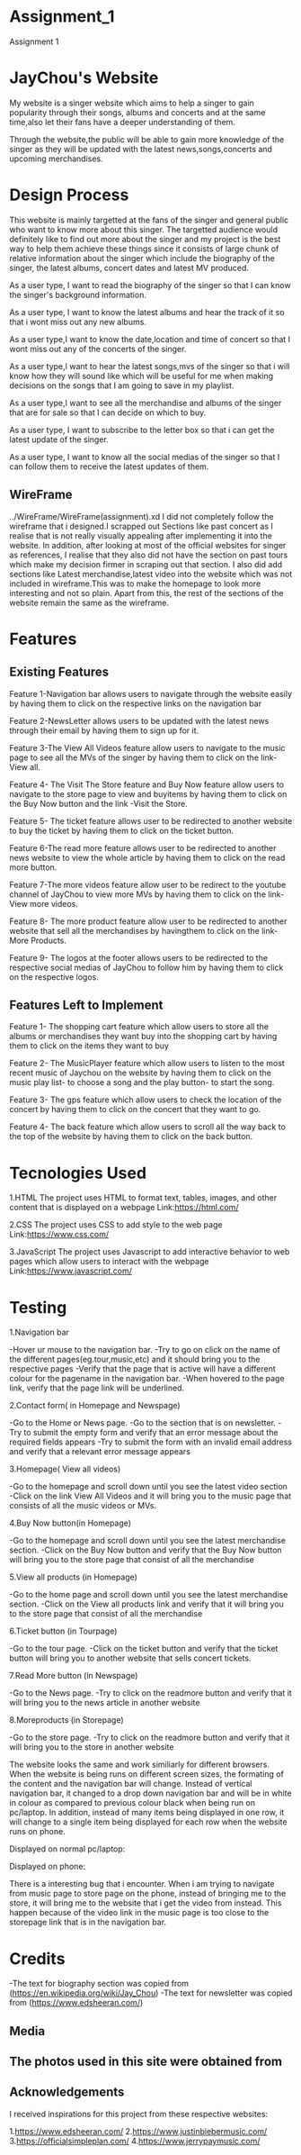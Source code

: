 # Assignment_1
Assignment 1
# JayChou's Website
My website is a singer website which aims to help a singer to gain popularity through their songs, albums and concerts and at the same time,also let their fans have a deeper understanding of them.

Through the website,the public will be able to gain more knowledge of the singer as they will be updated with the latest news,songs,concerts and upcoming merchandises.
# Design Process
This website is mainly targetted at the fans of the singer and general public who want to know more about this singer. The targetted audience would definitely like to find out more about the singer and my project is the best way to help them achieve these things since it consists of large chunk of relative information about the singer which include the biography of the singer, the latest albums, concert dates and latest MV produced.

As a user type, I want to read the biography of the singer so that I can know the singer's background information.

As a user type, I want to know the latest albums and hear the track of it so that i wont miss out any new albums.

As a user type,I want to know the date,location and time of concert so that I wont miss out any of the concerts of the singer.

As a user type,I want to hear the latest songs,mvs of the singer so that i will know how they will sound like which will be useful for me when making decisions on the songs that I am going to save in my playlist.

As a user type,I want to see all the merchandise and albums of the singer that are for sale so that I can decide on which to buy.

As a user type, I want to subscribe to the letter box so that i can get the latest update of the singer.

As a user type, I want to know all the social medias of the singer so that I can follow them to receive the latest updates of them.

## WireFrame
../WireFrame/WireFrame(assignment).xd
I did not completely follow the wireframe that i designed.I scrapped out Sections like past concert as I realise that is not really visually appealing after implementing it into the website. In addition, after looking at most of the official websites for singer as references, I realise that they also did not have the section on past tours which make my decision firmer in scraping out that section.  I also did add sections like Latest merchandise,latest video into the website which was not included in wireframe.This was to make the homepage to look more interesting and not so plain. Apart from this, the rest of the sections of the website remain the same as the wireframe.

# Features

## Existing Features
Feature 1-Navigation bar allows users to navigate through the website easily by having them to click on the respective links on the navigation bar

Feature 2-NewsLetter allows users to be updated with the latest news through their email by having them to sign up for it.

Feature 3-The View All Videos feature allow users to navigate to the music page to see all the MVs of the singer by having them to click on the link- View all.

Feature 4- The Visit The Store feature and Buy Now feature allow users to navigate to the store page to view and buyitems by having them to click on the Buy Now button and the link -Visit the Store.


Feature 5- The ticket feature allows user to be redirected to another website to buy the ticket by having them to click on the ticket button.

Feature 6-The read more feature allows user to be redirected to another news website to view the whole article by having them to click on the read more button.

Feature 7-The more videos feature allow user to be redirect to the youtube channel of JayChou to view more MVs by having them to click on the link-View more videos.

Feature 8- The more product feature allow user to be redirected to another website that sell all the merchandises by havingthem to click on the link- More Products.

Feature 9- The logos at the footer allows users to be redirected to the respective social medias of JayChou to follow him by having them to click on the respective logos.

## Features Left to Implement 
Feature 1- The shopping cart feature which allow users to store all the albums or merchandises they want buy into the shopping cart by having them to click on the items they want to buy

Feature 2- The MusicPlayer feature which allow users to listen to the most recent music of Jaychou on the website by having them to click on the music play list- to choose a song and the play button- to start the song.

Feature 3- The gps feature which allow users to check the location of the concert by having them to click on the concert that they want to go.

Feature 4- The back feature which allow users to scroll all the way back to the top of the website by having them to click on the back button.

# Tecnologies Used
1.HTML
The project uses HTML to format text, tables, images, and other content that is displayed on a webpage
Link:https://html.com/

2.CSS
The project uses CSS to add style to the web page
Link:https://www.css.com/

3.JavaScript
The project uses Javascript to add interactive behavior to web pages which allow users to interact with the webpage
Link:https://www.javascript.com/

# Testing

1.Navigation bar

-Hover ur mouse to the navigation bar.
-Try to go on click on the name of the different pages(eg.tour,music,etc) and it should bring you to the respective pages
-Verify that the page that is active will have a different colour for the pagename in the navigation bar.
-When hovered to the page link, verify that the page link will be underlined.

2.Contact form( in Homepage and Newspage)

-Go to the Home or News page.
-Go to the section that is on newsletter.
-Try to submit the empty form and verify that an error message about the required fields appears
-Try to submit the form with an invalid email address and verify that a relevant error message appears

3.Homepage( View all videos)

-Go to the homepage and scroll down until you see the latest video section
-Click on the link View All Videos and it will bring you to the music page that consists of all the music videos or MVs.

4.Buy Now button(in Homepage)

-Go to the homepage and scroll down until you see the latest merchandise section.
-Click on the Buy Now button and verify that the Buy Now button will bring you to the store page that consist of all the merchandise

5.View all products (in Homepage)

-Go to the home page and scroll down until you see the latest merchandise section.
-Click on the View all products link and verify that it will bring you to the store page that consist of all the merchandise

6.Ticket button (in Tourpage)

-Go to the tour page.
-Click on the ticket button and verify that the ticket button will bring you to another website that sells concert tickets.

7.Read More button (in Newspage)

-Go to the News page.
-Try to click on the readmore button and verify that it will bring you to the news article in another website

8.Moreproducts (in Storepage)

-Go to the store page.
-Try to click on the readmore button and verify that it will bring you to the store in another website

The website looks the same and work similiarly for different browsers. When the website is being runs on different screen sizes, the formating of the content and the navigation bar will change. Instead of vertical navigation bar, it changed to a drop down navigation bar and will be in white in colour as compared to previous colour black when being run on pc/laptop. In addition, instead of many items being displayed in one row, it will change to a single item being displayed for each row when the website runs on phone.

Displayed on normal pc/laptop:


Displayed on phone:

There is a interesting bug that i encounter. When i am trying to navigate from music page to store page on the phone, instead of bringing me to the store, it will bring me to the  website that i get the video from instead. This happen because of the video link in the music page is too close to the storepage link that is in the navigation bar.

# Credits
-The text for biography section was copied from (https://en.wikipedia.org/wiki/Jay_Chou)
-The text for newsletter was copied from (https://www.edsheeran.com/)

## Media
The photos used in this site were obtained from 
-

## Acknowledgements
 I received inspirations for this project from these respective websites:

 1.https://www.edsheeran.com/
 2.https://www.justinbiebermusic.com/
 3.https://officialsimpleplan.com/
 4.https://www.jerrypaymusic.com/






